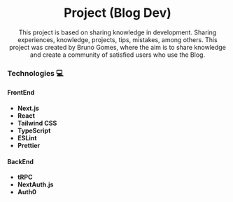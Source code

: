 <h1 align="center">Project (Blog Dev) </h1>

<p align="center">This project is based on sharing knowledge in development. Sharing experiences, knowledge, projects, tips, mistakes, among others.
This project was created by Bruno Gomes, where the aim is to share knowledge and create a community of satisfied users who use the Blog.</p>

<h3>Technologies 💻</h3>

#### FrontEnd 
- **Next.js**
- **React**
- **Tailwind CSS**
- **TypeScript**
- **ESLint**
- **Prettier**

#### BackEnd

- **tRPC**
- **NextAuth.js**
- **Auth0**
